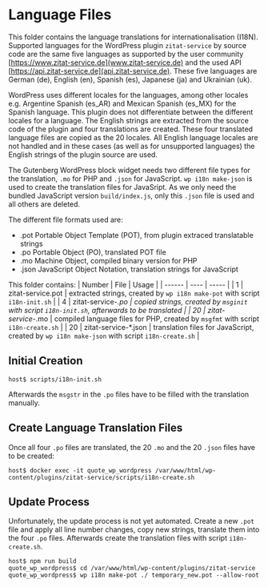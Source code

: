 # Language Files

This folder contains the language translations for internationalisation (I18N). Supported languages for the WordPress plugin `zitat-service` by source code are the same five languages as supported by the user community [https://www.zitat-service.de](www.zitat-service.de) and the used API [https://api.zitat-service.de](api.zitat-service.de). These five languages are German (de), English (en), Spanish (es), Japanese (ja) and Ukrainian (uk). 

WordPress uses different locales for the languages, among other locales e.g. Argentine Spanish (es_AR) and Mexican Spanish (es_MX) for the Spanish language. This plugin does not differentiate between the different locales for a language. The English strings are extracted from the source code of the plugin and four translations are created. These four translated language files are copied as the 20 locales. All English language locales are not handled and in these cases (as well as for unsupported languages) the English strings of the plugin source are used.

The Gutenberg WordPress block widget needs two different file types for the translation, `.mo` for PHP  and `.json` for JavaScript. `wp i18n make-json` is used to create the translation files for JavaSript. As we only need the bundled JavaScript version `build/index.js`, only this `.json` file is used and all others are deleted.

The different file formats used are:
* .pot Portable Object Template (POT), from plugin extraced translatable strings
* .po Portable Object (PO), translated POT file
* .mo Machine Object, compiled binary version for PHP
* .json JavaScript Object Notation, translation strings for JavaScript

This folder contains:
| Number | File | Usage |
| ------ | ---- | ----- |
| 1 | zitat-service.pot | extracted strings, created by `wp i18n make-pot` with script `i18n-init.sh` |
| 4 | zitat-service-*.po | copied strings, created by `msginit` with script `i18n-init.sh`, afterwards to be translated |
| 20 | zitat-service-*.mo | compiled language files for PHP, created by `msgfmt` with script `i18n-create.sh` |
| 20 | zitat-service-*.json | translation files for JavaScript, created by `wp i18n make-json` with script `i18n-create.sh` |

## Initial Creation

```
host$ scripts/i18n-init.sh
```

Afterwards the `msgstr` in the `.po` files have to be filled with the translation manually.

## Create Language Translation Files

Once all four `.po` files are translated, the 20 `.mo` and the 20 `.json` files have to be created:

```
host$ docker exec -it quote_wp_wordpress /var/www/html/wp-content/plugins/zitat-service/scripts/i18n-create.sh
```

## Update Process

Unfortunately, the update process is not yet automated. Create a new `.pot` file and apply all line number changes, copy new strings, translate them into the four `.po` files. Afterwards create the translation files with script `i18n-create.sh`.
```
host$ npm run build
quote_wp_wordpress$ cd /var/www/html/wp-content/plugins/zitat-service
quote_wp_wordpress$ wp i18n make-pot ./ temporary_new.pot --allow-root
```
